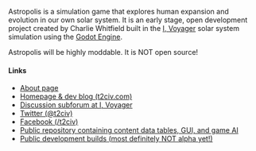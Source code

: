 Astropolis is a simulation game that explores human expansion and evolution in our own solar system. It is an early stage, open development project created by Charlie Whitfield built in the [I, Voyager](https://www.ivoyager.dev/) solar system simulation using the [Godot Engine](https://godotengine.org/).

Astropolis will be highly moddable. It is NOT open source!

#### Links
* [About page](https://t2civ.com/about/)
* [Homepage & dev blog (t2civ.com)](https://t2civ.com/)
* [Discussion subforum at I, Voyager](https://www.ivoyager.dev/forum/index.php?p=/categories/astropolis)
* [Twitter (@t2civ)](https://twitter.com/t2civ)
* [Facebook (/t2civ)](https://www.facebook.com/t2civ/)
* [Public repository containing content data tables, GUI, and game AI](https://github.com/charliewhitfield/astropolis_public)
* [Public development builds (most definitely NOT alpha yet!)](https://github.com/charliewhitfield/astropolis_public/releases)
